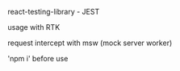 react-testing-library - JEST 

usage with RTK

request intercept with msw (mock server worker)

'npm i' before use